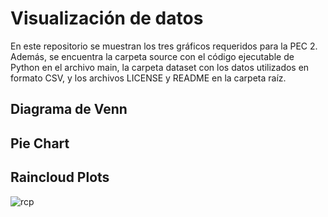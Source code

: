 # Visualización de datos
En este repositorio se muestran los tres gráficos requeridos para la PEC 2. Además, se encuentra la carpeta source con el código ejecutable de Python en el archivo main, la carpeta dataset con los datos utilizados en formato CSV, y los archivos LICENSE y README en la carpeta raíz.

## Diagrama de Venn

## Pie Chart

## Raincloud Plots
![rcp](https://github.com/Mirinissen/PEC2/assets/166635974/c59b2a58-4f05-4c31-8658-21b456d30e85)


